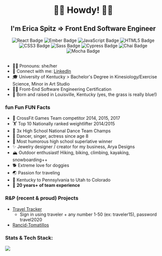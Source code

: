 # <div align='center'>🤠👋 Howdy! 👋🤠</div>

## <div align='center'>I'm **Erica Spitz** ⇒ Front End Software Engineer </div>

<div align="center">  
  <img src="https://img.shields.io/badge/React-61DAFB?logo=react&logoColor=000&style=flat-square" alt="React Badge">
  <img src="https://img.shields.io/badge/Ember-61DAFB?logo=ember&logoColor=000&style=flat-square" alt="Ember Badge">
  <img src="https://img.shields.io/badge/JavaScript-F7DF1E?logo=javascript&logoColor=000&style=flat-square" alt="JavaScript Badge">
  <img src="https://img.shields.io/badge/HTML5-E34F26?logo=html5&logoColor=fff&style=flat-square" alt="HTML5 Badge">
  <img src="https://img.shields.io/badge/CSS3-1572B6?logo=css3&logoColor=fff&style=flat-square" alt="CSS3 Badge">
  <img src="https://img.shields.io/badge/Sass-C69?logo=sass&logoColor=fff&style=flat-square" alt="Sass Badge"> 
  <img src="https://img.shields.io/badge/Cypress-17202C?logo=cypress&logoColor=fff&style=flat-square" alt="Cypress Badge">  
  <img src="https://img.shields.io/badge/Chai-A30701?logo=chai&logoColor=fff&style=flat-square" alt="Chai Badge">
  <img src="https://img.shields.io/badge/Mocha-8D6748?logo=mocha&logoColor=fff&style=flat-square" alt="Mocha Badge"> 
 </div>  
 <br>

- 💁‍♀️ Pronouns: she/her
- 💬 Connect with me: [LinkedIn](https://www.linkedin.com/in/e-spitz/)
- 🎓 University of Kentucky > Bachelor's Degree in Kinesiology/Exercise Science, Minor in Art Studio
- 🧑‍💻 Front-End Software Engineering Certification
- 🐎 Born and raised in Louisville, Kentucky (yes, the grass is really blue!)
 
 ### fun Fun FUN Facts
 
 - 💪 CrossFit Games Team competitor 2014, 2015, 2017
 - 🏋️‍ Top 10 Nationally ranked weightlifter 2014/2015
 - 🥇 3x High School National Dance Team Champs
 - 💃 Dancer, singer, actress since age 8
 - 🤪 Most humorous high school superlative winner
 - ✨ Jewelry designer / creator for my business, Arya Designs
 - 🏔 Outdoor enthusiast! Hiking, biking, climbing, kayaking, snowboarding++
 - 🐕 Extreme love for doggies
 - 🌏 Passion for traveling
 - 🏡 Kentucky to Pennsylvania to Utah to Colorado
 - 👏 **20 years+ of team experience**
 
 ### R&P (recent & proud) Projects 
 - [Travel Tracker](https://e-spitz.github.io/travel-tracker/)
    - Sign in using traveler + any number 1-50 (ex: traveler15), password travel2020
 - [Rancid-Tomatillos](https://e-spitz.github.io/rancid-tomatillos/)

  
 ### Stats & Tech Stack:
<div>
 <img align='left' src="https://github-readme-stats.vercel.app/api?username=e-spitz&hide=stars&show_icons=true&theme=cobalt">
 
</div>
<br>
